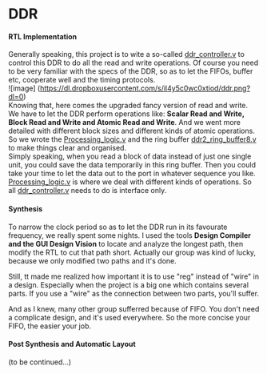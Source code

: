 # DDR
#### RTL Implementation

Generally speaking, this project is to wite a so-called [ddr_controller.v]() to control this DDR to do all the read and write operations. Of course you need to be very familiar with the specs of the DDR, so as to let the FIFOs, buffer etc, cooperate well and the timing protocols.<br />
![image] (https://dl.dropboxusercontent.com/s/il4y5c0wc0xtiod/ddr.png?dl=0) <br />
Knowing that, here comes the upgraded fancy version of read and write. We have to let the DDR perform operations like:
<b>Scalar Read and Write, Block Read and Write and Atomic Read and Write</b>. And we went more detailed with different block sizes and different kinds of atomic operations.<br />
So we wrote the [Processing_logic.v]() and the ring buffer [ddr2_ring_buffer8.v]() to make things clear and organised.<br />
Simply speaking, when you read a block of data instead of just one single unit, you could save the data temporarily in this ring buffer. Then you could take your time to let the data out to the port in whatever sequence you like. [Processing_logic.v]() is where we deal with different kinds of operations. So all [ddr_controller.v]() needs to do is interface only.

#### Synthesis
To narrow the clock period so as to let the DDR run in its favourate frequency, we really spent some nights. 
I used the tools <b>Design Compiler and the GUI Design Vision</b> to locate and analyze the longest path, then modify the RTL to cut that path short. Actually our group was kind of lucky, because we only modified two paths and it's done.  <br />

Still, tt made me realized how important it is to use "reg" instead of "wire" in a design. Especially when the project is a big one which contains several parts. If you use a "wire" as the connection between two parts, you'll suffer.

And as I knew, many other group sufferred because of FIFO. You don't need a complicate design, and it's used everywhere. So the more concise your FIFO, the easier your job.

#### Post Synthesis and Automatic Layout

(to be continued...)
